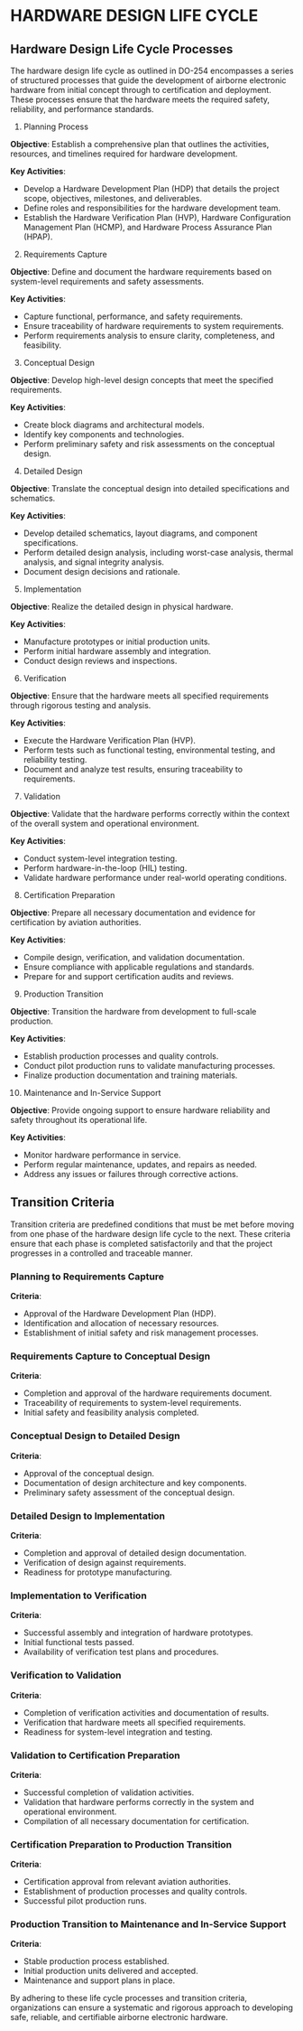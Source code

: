 # HARDWARE DESIGN LIFE CYCLE

## Hardware Design Life Cycle Processes

The hardware design life cycle as outlined in DO-254 encompasses a series of structured processes that guide the development of airborne electronic hardware from initial concept through to certification and deployment. These processes ensure that the hardware meets the required safety, reliability, and performance standards.

1. Planning Process

**Objective**: Establish a comprehensive plan that outlines the activities, resources, and timelines required for hardware development.

**Key Activities**:
- Develop a Hardware Development Plan (HDP) that details the project scope, objectives, milestones, and deliverables.
- Define roles and responsibilities for the hardware development team.
- Establish the Hardware Verification Plan (HVP), Hardware Configuration Management Plan (HCMP), and Hardware Process Assurance Plan (HPAP).

2. Requirements Capture

**Objective**: Define and document the hardware requirements based on system-level requirements and safety assessments.

**Key Activities**:
- Capture functional, performance, and safety requirements.
- Ensure traceability of hardware requirements to system requirements.
- Perform requirements analysis to ensure clarity, completeness, and feasibility.

3. Conceptual Design

**Objective**: Develop high-level design concepts that meet the specified requirements.

**Key Activities**:
- Create block diagrams and architectural models.
- Identify key components and technologies.
- Perform preliminary safety and risk assessments on the conceptual design.

4. Detailed Design

**Objective**: Translate the conceptual design into detailed specifications and schematics.

**Key Activities**:
- Develop detailed schematics, layout diagrams, and component specifications.
- Perform detailed design analysis, including worst-case analysis, thermal analysis, and signal integrity analysis.
- Document design decisions and rationale.

5. Implementation

**Objective**: Realize the detailed design in physical hardware.

**Key Activities**:
- Manufacture prototypes or initial production units.
- Perform initial hardware assembly and integration.
- Conduct design reviews and inspections.

6. Verification

**Objective**: Ensure that the hardware meets all specified requirements through rigorous testing and analysis.

**Key Activities**:
- Execute the Hardware Verification Plan (HVP).
- Perform tests such as functional testing, environmental testing, and reliability testing.
- Document and analyze test results, ensuring traceability to requirements.

7. Validation

**Objective**: Validate that the hardware performs correctly within the context of the overall system and operational environment.

**Key Activities**:
- Conduct system-level integration testing.
- Perform hardware-in-the-loop (HIL) testing.
- Validate hardware performance under real-world operating conditions.

8. Certification Preparation

**Objective**: Prepare all necessary documentation and evidence for certification by aviation authorities.

**Key Activities**:
- Compile design, verification, and validation documentation.
- Ensure compliance with applicable regulations and standards.
- Prepare for and support certification audits and reviews.

9. Production Transition

**Objective**: Transition the hardware from development to full-scale production.

**Key Activities**:
- Establish production processes and quality controls.
- Conduct pilot production runs to validate manufacturing processes.
- Finalize production documentation and training materials.

10. Maintenance and In-Service Support

**Objective**: Provide ongoing support to ensure hardware reliability and safety throughout its operational life.

**Key Activities**:
- Monitor hardware performance in service.
- Perform regular maintenance, updates, and repairs as needed.
- Address any issues or failures through corrective actions.

## Transition Criteria

Transition criteria are predefined conditions that must be met before moving from one phase of the hardware design life cycle to the next. These criteria ensure that each phase is completed satisfactorily and that the project progresses in a controlled and traceable manner.

### Planning to Requirements Capture

**Criteria**:
- Approval of the Hardware Development Plan (HDP).
- Identification and allocation of necessary resources.
- Establishment of initial safety and risk management processes.

### Requirements Capture to Conceptual Design

**Criteria**:
- Completion and approval of the hardware requirements document.
- Traceability of requirements to system-level requirements.
- Initial safety and feasibility analysis completed.

### Conceptual Design to Detailed Design

**Criteria**:
- Approval of the conceptual design.
- Documentation of design architecture and key components.
- Preliminary safety assessment of the conceptual design.

### Detailed Design to Implementation

**Criteria**:
- Completion and approval of detailed design documentation.
- Verification of design against requirements.
- Readiness for prototype manufacturing.

### Implementation to Verification

**Criteria**:
- Successful assembly and integration of hardware prototypes.
- Initial functional tests passed.
- Availability of verification test plans and procedures.

### Verification to Validation

**Criteria**:
- Completion of verification activities and documentation of results.
- Verification that hardware meets all specified requirements.
- Readiness for system-level integration and testing.

### Validation to Certification Preparation

**Criteria**:
- Successful completion of validation activities.
- Validation that hardware performs correctly in the system and operational environment.
- Compilation of all necessary documentation for certification.

### Certification Preparation to Production Transition

**Criteria**:
- Certification approval from relevant aviation authorities.
- Establishment of production processes and quality controls.
- Successful pilot production runs.

### Production Transition to Maintenance and In-Service Support

**Criteria**:
- Stable production process established.
- Initial production units delivered and accepted.
- Maintenance and support plans in place.

By adhering to these life cycle processes and transition criteria, organizations can ensure a systematic and rigorous approach to developing safe, reliable, and certifiable airborne electronic hardware.

